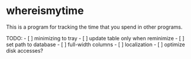# whereismytime

This is a program for tracking the time that you spend in other programs.

TODO:
    - [ ] minimizing to tray
    - [ ] update table only when reminimize
    - [ ] set path to database
    - [ ] full-width columns
    - [ ] localization
    - [ ] optimize disk accesses?
